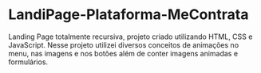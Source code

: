 # LandiPage-Plataforma-MeContrata
Landing Page totalmente recursiva, projeto criado utilizando HTML, CSS e JavaScript. Nesse projeto utilizei diversos conceitos de animações no menu, nas imagens e nos botões além de conter imagens animadas e formulários.
